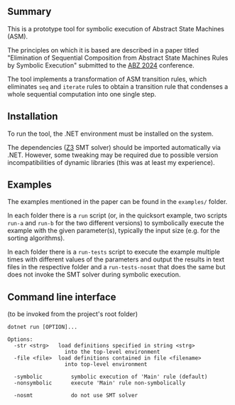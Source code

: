 ## Summary

This is a prototype tool for symbolic execution of Abstract State Machines (ASM).

The principles on which it is based are described in a paper titled "Elimination
of Sequential Composition from Abstract State Machines Rules by Symbolic
Execution" submitted to the [ABZ 2024](https://abz-conf.org/site/2024/)
conference.

The tool implements a transformation of ASM transition rules, which eliminates `seq` and `iterate` rules to obtain a transition rule that condenses a whole sequential computation into one single step.

## Installation

To run the tool, the .NET environment must be installed on the system.

The dependencies ([Z3](https://github.com/Z3Prover/z3/wiki) SMT solver) should be imported automatically via .NET. However, some tweaking may be required due to possible version incompatibilities of dynamic libraries (this was at least my experience).

## Examples

The examples mentioned in the paper can be found in the `examples/` folder.

In each folder there is a `run` script (or, in the quicksort example, two scripts `run-a` and `run-b` for the two different versions) to symbolically execute the example with the given parameter(s), typically the input size (e.g. for the sorting algorithms).

In each folder there is a `run-tests` script to execute the example multiple times with different values of the parameters and output the results in text files in the respective folder and a `run-tests-nosmt` that does the same but does not invoke the SMT solver during symbolic execution.


## Command line interface

(to be invoked from the project's root folder)

```
dotnet run [OPTION]...
```

```
Options:
  -str <strg>   load definitions specified in string <strg>
                  into the top-level environment
  -file <file>  load definitions contained in file <filename>
                  into top-level environment

  -symbolic         symbolic execution of 'Main' rule (default)
  -nonsymbolic      execute 'Main' rule non-symbolically

  -nosmt            do not use SMT solver
